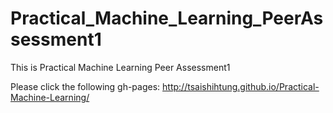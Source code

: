# Practical_Machine_Learning_PeerAssessment1
This is Practical Machine Learning Peer Assessment1   

Please click the following gh-pages: http://tsaishihtung.github.io/Practical-Machine-Learning/
